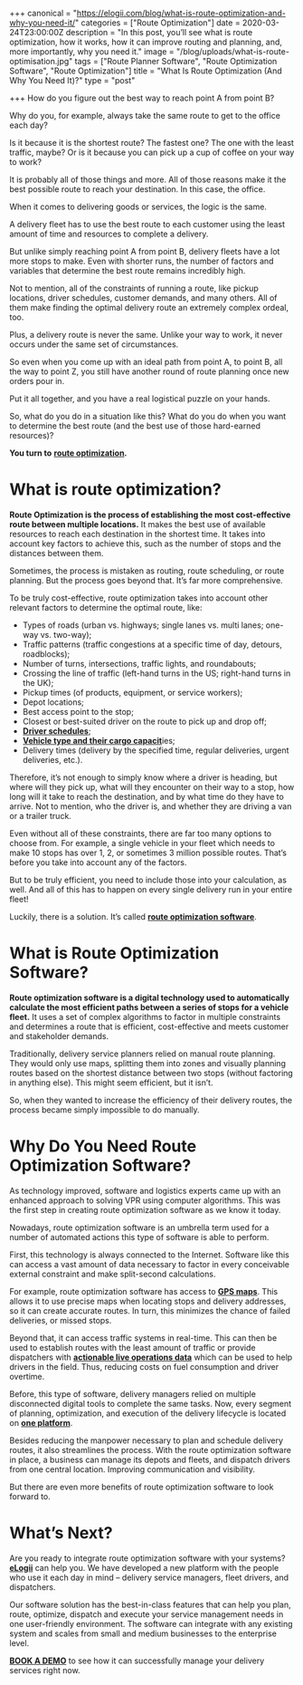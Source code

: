 +++
canonical = "https://elogii.com/blog/what-is-route-optimization-and-why-you-need-it/"
categories = ["Route Optimization"]
date = 2020-03-24T23:00:00Z
description = "In this post, you’ll see what is route optimization, how it works, how it can improve routing and planning, and, more importantly, why you need it."
image = "/blog/uploads/what-is-route-optimisation.jpg"
tags = ["Route Planner Software", "Route Optimization Software", "Route Optimization"]
title = "What Is Route Optimization (And Why You Need It)?"
type = "post"

+++
How do you figure out the best way to reach point A from point B?

Why do you, for example, always take the same route to get to the office each day?

Is it because it is the shortest route? The fastest one? The one with the least traffic, maybe? Or is it because you can pick up a cup of coffee on your way to work?

It is probably all of those things and more. All of those reasons make it the best possible route to reach your destination. In this case, the office.

When it comes to delivering goods or services, the logic is the same.

A delivery fleet has to use the best route to each customer using the least amount of time and resources to complete a delivery.

But unlike simply reaching point A from point B, delivery fleets have a lot more stops to make. Even with shorter runs, the number of factors and variables that determine the best route remains incredibly high.

Not to mention, all of the constraints of running a route, like pickup locations, driver schedules, customer demands, and many others. All of them make finding the optimal delivery route an extremely complex ordeal, too.

Plus, a delivery route is never the same. Unlike your way to work, it never occurs under the same set of circumstances.

So even when you come up with an ideal path from point A, to point B, all the way to point Z, you still have another round of route planning once new orders pour in.

Put it all together, and you have a real logistical puzzle on your hands.

So, what do you do in a situation like this? What do you do when you want to determine the best route (and the best use of those hard-earned resources)?

**You turn to** [**route optimization**](https://elogii.com/capabilities/route-optimisation)**.**

# **What is route optimization?**

**Route Optimization is the process of establishing the most cost-effective route between multiple locations.** It makes the best use of available resources to reach each destination in the shortest time. It takes into account key factors to achieve this, such as the number of stops and the distances between them.

Sometimes, the process is mistaken as routing, route scheduling, or route planning. But the process goes beyond that. It’s far more comprehensive.

To be truly cost-effective, route optimization takes into account other relevant factors to determine the optimal route, like:

* Types of roads (urban vs. highways; single lanes vs. multi lanes; one-way vs. two-way);
* Traffic patterns (traffic congestions at a specific time of day, detours, roadblocks);
* Number of turns, intersections, traffic lights, and roundabouts;
* Crossing the line of traffic (left-hand turns in the US; right-hand turns in the UK);
* Pickup times (of products, equipment, or service workers);
* Depot locations;
* Best access point to the stop;
* Closest or best-suited driver on the route to pick up and drop off;
* [**Driver schedules**](https://elogii.com/capabilities/driver-management);
* [**Vehicle type and their cargo capacit**](https://elogii.com/capabilities/vehicle-management)ies;
* Delivery times (delivery by the specified time, regular deliveries, urgent deliveries, etc.).

Therefore, it’s not enough to simply know where a driver is heading, but where will they pick up, what will they encounter on their way to a stop, how long will it take to reach the destination, and by what time do they have to arrive. Not to mention, who the driver is, and whether they are driving a van or a trailer truck.

Even without all of these constraints, there are far too many options to choose from. For example, a single vehicle in your fleet which needs to make 10 stops has over 1, 2, or sometimes 3 million possible routes. That’s before you take into account any of the factors.

But to be truly efficient, you need to include those into your calculation, as well. And all of this has to happen on every single delivery run in your entire fleet!

Luckily, there is a solution. It’s called [**route optimization software**](https://elogii.com/).

# **What is Route Optimization Software?**

**Route optimization software is a digital technology used to automatically calculate the most efficient paths between a series of stops for a vehicle fleet.** It uses a set of complex algorithms to factor in multiple constraints and determines a route that is efficient, cost-effective and meets customer and stakeholder demands.

Traditionally, delivery service planners relied on manual route planning. They would only use maps, splitting them into zones and visually planning routes based on the shortest distance between two stops (without factoring in anything else). This might seem efficient, but it isn’t.

So, when they wanted to increase the efficiency of their delivery routes, the process became simply impossible to do manually.

# **Why Do You Need Route Optimization Software?**

As technology improved, software and logistics experts came up with an enhanced approach to solving VPR using computer algorithms. This was the first step in creating route optimization software as we know it today.

Nowadays, route optimization software is an umbrella term used for a number of automated actions this type of software is able to perform.

First, this technology is always connected to the Internet. Software like this can access a vast amount of data necessary to factor in every conceivable external constraint and make split-second calculations.

For example, route optimization software has access to [**GPS maps**](https://www.researchgate.net/publication/261536511_GIS_and_GPS_Application_in_Mobile_Logistics_Business_Tracking). This allows it to use precise maps when locating stops and delivery addresses, so it can create accurate routes. In turn, this minimizes the chance of failed deliveries, or missed stops.

Beyond that, it can access traffic systems in real-time. This can then be used to establish routes with the least amount of traffic or provide dispatchers with [**actionable live operations data**](https://elogii.com/capabilities/live-operations) which can be used to help drivers in the field. Thus, reducing costs on fuel consumption and driver overtime.

Before, this type of software, delivery managers relied on multiple disconnected digital tools to complete the same tasks. Now, every segment of planning, optimization, and execution of the delivery lifecycle is located on [**one platform**](https://elogii.com/platform).

Besides reducing the manpower necessary to plan and schedule delivery routes, it also streamlines the process. With the route optimization software in place, a business can manage its depots and fleets, and dispatch drivers from one central location. Improving communication and visibility.

But there are even more benefits of route optimization software to look forward to.

# **What’s Next?**

Are you ready to integrate route optimization software with your systems? [**eLogii**](https://elogii.com/platform) can help you. We have developed a new platform with the people who use it each day in mind – delivery service managers, fleet drivers, and dispatchers.

Our software solution has the best-in-class features that can help you plan, route, optimize, dispatch and execute your service management needs in one user-friendly environment. The software can integrate with any existing system and scales from small and medium businesses to the enterprise level.

[**BOOK A DEMO**](https://elogii.com/book-demo) to see how it can successfully manage your delivery services right now.